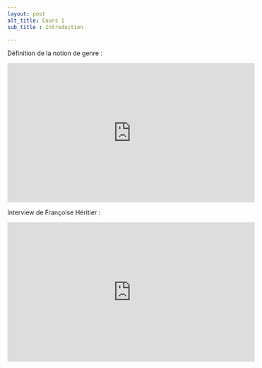 ```yaml
---
layout: post
alt_title: Cours 1
sub_title : Introduction

---
```

Définition de la notion de genre : 

<iframe width="560" height="315" src="https://www.youtube.com/embed/xtbDynD7DE8" frameborder="0" allowfullscreen></iframe>


Interview de Françoise Héritier : 

<iframe width="560" height="315" src="https://www.youtube.com/embed/YVzMIc6xXko" frameborder="0" allowfullscreen></iframe>
